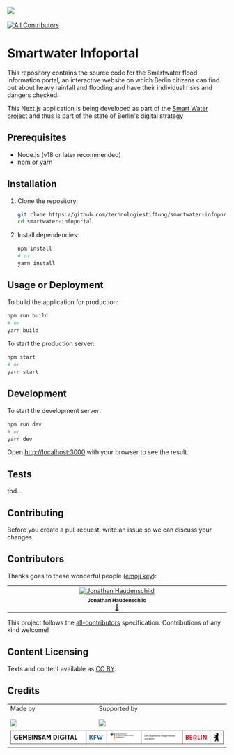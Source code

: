 ![](https://img.shields.io/badge/Built%20with%20%E2%9D%A4%EF%B8%8F-at%20Technologiestiftung%20Berlin-blue)

<!-- ALL-CONTRIBUTORS-BADGE:START - Do not remove or modify this section -->

[![All Contributors](https://img.shields.io/badge/all_contributors-1-orange.svg?style=flat-square)](#contributors-)

<!-- ALL-CONTRIBUTORS-BADGE:END -->

# Smartwater Infoportal

This repository contains the source code for the Smartwater flood information portal, an interactive website on which Berlin citizens can find out about heavy rainfall and flooding and have their individual risks and dangers checked.

This Next.js application is being developed as part of the [Smart Water project](https://gemeinsamdigital.berlin.de/de/smart-water/) and thus is part of the state of Berlin's digital strategy

## Prerequisites

- Node.js (v18 or later recommended)
- npm or yarn

## Installation

1. Clone the repository:
   ```bash
   git clone https://github.com/technologiestiftung/smartwater-infoportal.git
   cd smartwater-infoportal
   ```
2. Install dependencies:
   ```bash
   npm install
   # or
   yarn install
   ```

## Usage or Deployment

To build the application for production:

```bash
npm run build
# or
yarn build
```

To start the production server:

```bash
npm start
# or
yarn start
```

## Development

To start the development server:

```bash
npm run dev
# or
yarn dev
```

Open [http://localhost:3000](http://localhost:3000) with your browser to see the result.

## Tests

tbd...

## Contributing

Before you create a pull request, write an issue so we can discuss your changes.

## Contributors

Thanks goes to these wonderful people ([emoji key](https://allcontributors.org/docs/en/emoji-key)):

<!-- ALL-CONTRIBUTORS-LIST:START - Do not remove or modify this section -->
<!-- prettier-ignore-start -->
<!-- markdownlint-disable -->
<table>
  <tbody>
    <tr>
      <td align="center" valign="top" width="14.28%"><a href="https://github.com/JonathanHaudenschild-TsB"><img src="https://avatars.githubusercontent.com/u/201598680?v=4?s=64" width="64px;" alt="Jonathan Haudenschild"/><br /><sub><b>Jonathan Haudenschild</b></sub></a><br /><a href="https://github.com/technologiestiftung/template-default/commits?author=JonathanHaudenschild-TsB" title="Documentation">📖</a></td>
    </tr>
  </tbody>
</table>

<!-- markdownlint-restore -->
<!-- prettier-ignore-end -->

<!-- ALL-CONTRIBUTORS-LIST:END -->

This project follows the [all-contributors](https://github.com/all-contributors/all-contributors) specification. Contributions of any kind welcome!

## Content Licensing

Texts and content available as [CC BY](https://creativecommons.org/licenses/by/3.0/de/).

## Credits

<table>
  <tr>
    <td>
      Made by  <a href="https://www.technologiestiftung-berlin.de/">
        <br />
        <br />
        <img width="150" src="https://logos.citylab-berlin.org/logo-technologiestiftung-berlin-de.svg" />
      </a>
    </td>
    <td>
      Supported by <a href="https://www.berlin.de/">
        <br />
        <br />
        <img width="150" src="https://logos.citylab-berlin.org/logo-berlin.svg" />
      </a>
    </td>
  </tr>
  <tr>
  <td colspan="2">
  <img src="./public/logo.svg" alt="Logo">
</td>
</tr>
</table>
